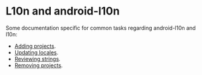 # L10n and android-l10n

Some documentation specific for common tasks regarding android-l10n and l10n:
* [Adding projects](adding_projects.md).
* [Updating locales](updating_locales.md).
* [Reviewing strings](review_android_strings.md).
* [Removing projects](removing_projects.md).
